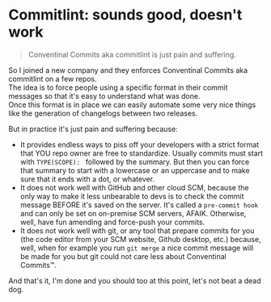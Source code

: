 # Commitlint: sounds good, doesn't work

> Conventinal Commits aka commitlint is just pain and suffering.

So I joined a new company and they enforces Conventinal Commits aka commitlint on a few repos.  
The idea is to force people using a specific format in their commit messages so that it's easy to understand what was done.  
Once this format is in place we can easily automate some very nice things like the generation of changelogs between two releases.  

But in practice it's just pain and suffering because:

* It provides endless ways to piss off your developers with a strict format that YOU repo owner are free to standardize.
Usually commits must start with `TYPE(SCOPE): ` followed by the summary. But then you can force that summary to start with a lowercase or an uppercase and to make sure that it ends with a dot, or whatever.
* It does not work well with GitHub and other cloud SCM, because the only way to make it less unbearable to devs is to check the commit message BEFORE it's saved on the server. It's called a `pre-commit hook` and can only be set on on-premise SCM servers, AFAIK.
Otherwise, well, have fun amending and force-push your commits.
* It does not work well with git, or any tool that prepare commits for you (the code editor from your SCM website, Github desktop, etc.)
because, well, when for example you run `git merge` a nice commit message will be made for you but git could not care less about Conventinal Commits™.

And that's it, I'm done and you should too at this point, let's not beat a dead dog.
